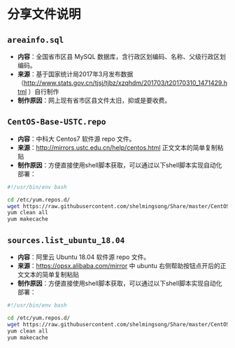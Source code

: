 # 分享文件说明
## `areainfo.sql`
* **内容**：全国省市区县 MySQL 数据库，含行政区划编码、名称、父级行政区划编码。
* **来源**：基于国家统计局2017年3月发布数据（http://www.stats.gov.cn/tjsj/tjbz/xzqhdm/201703/t20170310_1471429.html ）自行制作
* **制作原因**：网上现有省市区县文件太旧，抑或是要收费。

## `CentOS-Base-USTC.repo`
* **内容**：中科大 Centos7 软件源 repo 文件。
* **来源**：http://mirrors.ustc.edu.cn/help/centos.html 正文文本的简单复制粘贴
* **制作原因**：方便直接使用shell脚本获取，可以通过以下shell脚本实现自动化部署：
```bash
#!/usr/bin/env bash

cd /etc/yum.repos.d/
wget https://raw.githubusercontent.com/shelmingsong/Share/master/CentOS-Base-USTC.repo
yum clean all
yum makecache
```

## `sources.list_ubuntu_18.04`
* **内容**：阿里云 Ubuntu 18.04 软件源 repo 文件。
* **来源**：https://opsx.alibaba.com/mirror 中 ubuntu 右侧帮助按钮点开后的正文文本的简单复制粘贴
* **制作原因**：方便直接使用shell脚本获取，可以通过以下shell脚本实现自动化部署：
```bash
#!/usr/bin/env bash

cd /etc/yum.repos.d/
wget https://raw.githubusercontent.com/shelmingsong/Share/master/CentOS-Base-USTC.repo
yum clean all
yum makecache
```

